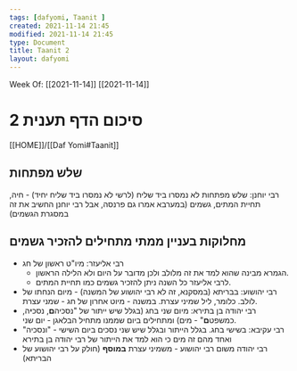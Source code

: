 ```yaml
---
tags: [dafyomi, Taanit ] 
created: 2021-11-14 21:45
modified: 2021-11-14 21:45
type: Document
title: Taanit 2 
layout: dafyomi
---
```

Week Of: [[2021-11-14]]
[[2021-11-14]]

# סיכום הדף תענית 2

[[HOME]]/[[Daf Yomi#Taanit]]

## שלש מפתחות
רבי יוחנן: שלש מפתחות לא נמסרו ביד שליח (לרשי לא נמסרו ביד שליח יחיד) - חיה, תחיית המתים, גשמים (במערבא אמרו גם פרנסה, אבל רבי יוחנן החשיב את זה במסגרת הגשמים)
## מחלוקות בעניין ממתי מתחילים להזכיר גשמים
- רבי אליעזר: מיו"ט ראשון של חג
	- הגמרא מבינה שהוא למד את זה מלולב ולכן מדובר על היום ולא הלילה הראשון. 
	- לרבי אליעזר כל השנה ניתן להזכיר גשמים כמו תחיית המתים.  
- רבי יהושוע: בבריתא (במסקנא, זה לא רבי יהושוע של המשנה)  - מיום הנחתו של לולב. כלומר, ליל שמיני עצרת. במשנה - מיוט אחרון של חג - שמני עצרת.
- רבי יהודה בן בתירא: מיום שני בחג (בגלל שיש ייתור של "נסכיה**ם**, נסכ**י**ה, כמשפט**ם**" - מים) ומתחילים ביום שממנו מתחיל הבלאגן - יום שני.
- רבי עקיבא: בשישי בחג. בגלל הייתור ובגלל שיש שני נסכים ביום השישי - "ונסכיה" ואחד מהם זה מים כי הוא למד את הייתור של רבי יהודה בן בתירא
- רבי יהודה משום רבי יהושוע - משמיני עצרת **במוסף** (חולק על רבי יהושוע של הבריתא) 

